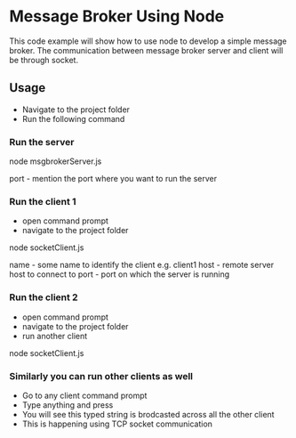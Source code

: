 # Message Broker Using Node

This code example will show how to use node to develop a simple message broker. The communication between message broker server and client will be through socket.


## Usage

- Navigate to the project folder
- Run the following command

### Run the server
node msgbrokerServer.js <port>

port - mention the port where you want to run the server

### Run the client 1
- open command prompt
- navigate to the project folder

node socketClient.js <name1> <host> <port>

name - some name to identify the client e.g. client1
host - remote server host to connect to
port - port on which the server is running

### Run the client 2
- open command prompt
- navigate to the project folder
- run another client 

node socketClient.js <name2> <host> <port>

### Similarly you can run other clients as well

- Go to any client command prompt
- Type anything and press <enter>
- You will see this typed string is brodcasted across all the other client
- This is happening using TCP socket communication 


